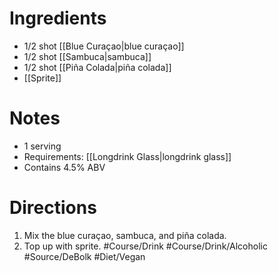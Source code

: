 # Ingredients
- 1/2 shot [[Blue Curaçao|blue curaçao]]
- 1/2 shot [[Sambuca|sambuca]]
- 1/2 shot [[Piña Colada|piña colada]]
- [[Sprite]]
# Notes
- 1 serving
- Requirements: [[Longdrink Glass|longdrink glass]]
- Contains 4.5% ABV
# Directions
1. Mix the blue curaçao, sambuca, and piña colada.
2. Top up with sprite.
#Course/Drink #Course/Drink/Alcoholic #Source/DeBolk #Diet/Vegan 